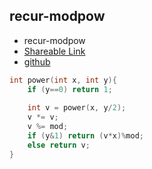
## recur-modpow

- recur-modpow
- [Shareable Link](https://thesobersobber.github.io/CP-Snippets/recur-modpow)
- [github](https://github.com/theSoberSobber/CP-Snippets/blob/main/snippets.json#L1012)

```cpp
int power(int x, int y){
    if (y==0) return 1;
    
    int v = power(x, y/2);
    v *= v;
    v %= mod;
    if (y&1) return (v*x)%mod;
    else return v;
}

```
